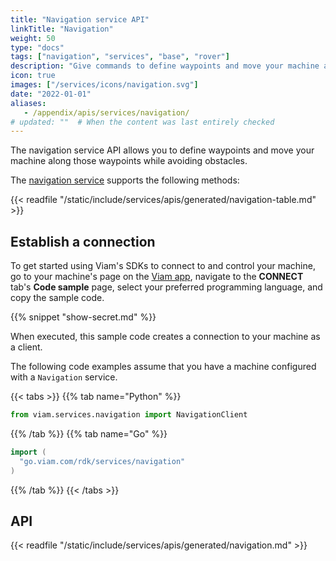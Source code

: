 ```yaml
---
title: "Navigation service API"
linkTitle: "Navigation"
weight: 50
type: "docs"
tags: ["navigation", "services", "base", "rover"]
description: "Give commands to define waypoints and move your machine along those waypoints while avoiding obstacles."
icon: true
images: ["/services/icons/navigation.svg"]
date: "2022-01-01"
aliases:
   - /appendix/apis/services/navigation/
# updated: ""  # When the content was last entirely checked
---
```


The navigation service API allows you to define waypoints and move your machine along those waypoints while avoiding obstacles.

The [navigation service](/operate/reference/services/navigation/) supports the following methods:

{{< readfile "/static/include/services/apis/generated/navigation-table.md" >}}

## Establish a connection

To get started using Viam's SDKs to connect to and control your machine, go to your machine's page on the [Viam app](https://app.viam.com), navigate to the **CONNECT** tab's **Code sample** page, select your preferred programming language, and copy the sample code.

{{% snippet "show-secret.md" %}}

When executed, this sample code creates a connection to your machine as a client.

The following code examples assume that you have a machine configured with a `Navigation` service.

{{< tabs >}}
{{% tab name="Python" %}}

```python
from viam.services.navigation import NavigationClient
```

{{% /tab %}}
{{% tab name="Go" %}}

```go
import (
  "go.viam.com/rdk/services/navigation"
)
```

{{% /tab %}}
{{< /tabs >}}

## API

{{< readfile "/static/include/services/apis/generated/navigation.md" >}}
